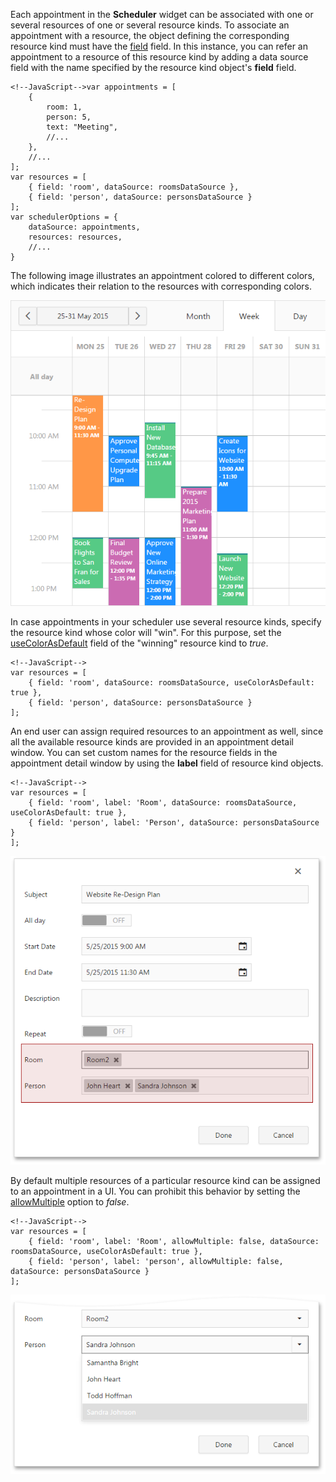 Each appointment in the **Scheduler** widget can be associated with one or several resources of one or several resource kinds. To associate an appointment with a resource, the object defining the corresponding resource kind must have the [field](/api-reference/10%20UI%20Widgets/dxScheduler/1%20Configuration/resources/field.md '/Documentation/ApiReference/UI_Widgets/dxScheduler/Configuration/resources/#field') field. In this instance, you can refer an appointment to a resource of this resource kind by adding a data source field with the name specified by the resource kind object's **field** field.

    <!--JavaScript-->var appointments = [
        { 
            room: 1,
            person: 5,
            text: "Meeting",
            //...
        },
        //...
    ];
    var resources = [
        { field: 'room', dataSource: roomsDataSource },
        { field: 'person', dataSource: personsDataSource }
    ];
    var schedulerOptions = {
        dataSource: appointments,
        resources: resources,
        //...
    }

The following image illustrates an appointment colored to different colors, which indicates their relation to the resources with corresponding colors.

![Scheduler Appointment Resources](/images/UiWidgets/Scheduler_ColorResourceIndication.png)

In case appointments in your scheduler use several resource kinds, specify the resource kind whose color will "win". For this purpose, set the [useColorAsDefault](/api-reference/10%20UI%20Widgets/dxScheduler/1%20Configuration/resources/useColorAsDefault.md '/Documentation/ApiReference/UI_Widgets/dxScheduler/Configuration/resources/#useColorAsDefault') field of the "winning" resource kind to *true*.

    <!--JavaScript-->
    var resources = [
        { field: 'room', dataSource: roomsDataSource, useColorAsDefault: true },
        { field: 'person', dataSource: personsDataSource }
    ];

An end user can assign required resources to an appointment as well, since all the available resource kinds are provided in an appointment detail window. You can set custom names for the resource fields in the appointment detail window by using the **label** field of resource kind objects.

    <!--JavaScript-->
    var resources = [
        { field: 'room', label: 'Room', dataSource: roomsDataSource, useColorAsDefault: true },
        { field: 'person', label: 'Person', dataSource: personsDataSource }
    ];

![Scheduler Appointment Resources](/images/UiWidgets/Scheduler_Resources_Details.png)

By default multiple resources of a particular resource kind can be assigned to an appointment in a UI. You can prohibit this behavior by setting the [allowMultiple](/api-reference/10%20UI%20Widgets/dxScheduler/1%20Configuration/resources/allowMultiple.md '/Documentation/ApiReference/UI_Widgets/dxScheduler/Configuration/resources/#allowMultiple') option to *false*.

    <!--JavaScript-->
    var resources = [
        { field: 'room', label: 'Room', allowMultiple: false, dataSource: roomsDataSource, useColorAsDefault: true },
        { field: 'person', label: 'person', allowMultiple: false, dataSource: personsDataSource }
    ];

![Scheduler Appointment Resources](/images/UiWidgets/Scheduler_Resources_SelectBox.png)